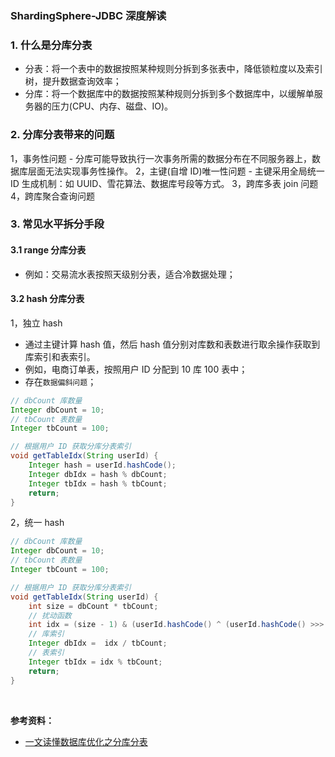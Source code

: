 ### ShardingSphere-JDBC 深度解读

### 1. 什么是分库分表
- 分表：将一个表中的数据按照某种规则分拆到多张表中，降低锁粒度以及索引树，提升数据查询效率；
- 分库：将一个数据库中的数据按照某种规则分拆到多个数据库中，以缓解单服务器的压力(CPU、内存、磁盘、IO)。

### 2. 分库分表带来的问题
1，事务性问题
	- 分库可能导致执行一次事务所需的数据分布在不同服务器上，数据库层面无法实现事务性操作。
2，主键(自增 ID)唯一性问题
	- 主键采用全局统一 ID 生成机制：如 UUID、雪花算法、数据库号段等方式。
3，跨库多表 join 问题
4，跨库聚合查询问题

### 3. 常见水平拆分手段
#### 3.1 range 分库分表
- 例如：交易流水表按照天级别分表，适合冷数据处理；

#### 3.2 hash 分库分表
1，独立 hash
- 通过主键计算 hash 值，然后 hash 值分别对库数和表数进行取余操作获取到库索引和表索引。
- 例如，电商订单表，按照用户 ID 分配到 10 库 100 表中；
- 存在`数据偏斜问题`；
```java
// dbCount 库数量
Integer dbCount = 10;
// tbCount 表数量
Integer tbCount = 100;

// 根据用户 ID 获取分库分表索引
void getTableIdx(String userId) {
	Integer hash = userId.hashCode();
	Integer dbIdx = hash % dbCount;
	Integer tbIdx = hash % tbCount;
	return;
}
```

2，统一 hash
```java
// dbCount 库数量
Integer dbCount = 10;
// tbCount 表数量
Integer tbCount = 100;

// 根据用户 ID 获取分库分表索引
void getTableIdx(String userId) {
	int size = dbCount * tbCount;
	// 扰动函数
	int idx = (size - 1) & (userId.hashCode() ^ (userId.hashCode() >>> 16));
	// 库索引
	Integer dbIdx =  idx / tbCount;
	// 表索引
	Integer tbIdx = idx % tbCount;
	return;
}
```

<br/>

**参考资料：**
- [一文读懂数据库优化之分库分表](https://blog.csdn.net/u013291818/article/details/124191907)